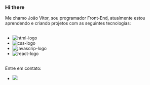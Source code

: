 ### Hi there
Me chamo João Vitor, sou programador Front-End, atualmente estou aprendendo e criando projetos com as seguintes tecnologias:
<br>
<br>

  - <img src="https://img.shields.io/badge/HTML5-E34F26?style=for-the-badge&logo=html5&logoColor=white" alt="html-logo"/>
  - <img src="https://img.shields.io/badge/CSS3-1572B6?style=for-the-badge&logo=css3&logoColor=white" alt="css-logo"/>
  - <img src="https://img.shields.io/badge/JavaScript-F7DF1E?style=for-the-badge&logo=javascript&logoColor=black" alt="javascrip-logo"/>
  - <img src="https://img.shields.io/badge/react%20os-0088CC?style=for-the-badge&logo=reactos&logoColor=white" alt="react-logo"/>
<br>
Entre em contato:
<br>

  - <a href="https://www.linkedin.com/in/jo%C3%A3o-vitor-da-silva-119646347/"> <img src="https://img.shields.io/badge/LinkedIn-0077B5?style=for-the-badge&logo=linkedin&logoColor=white" target="_blank"></a>
